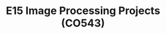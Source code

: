 ---
layout: project_batch
title: E15 Image Processing Projects (CO543)
permalink: /co543/e15
has_children: true
parent: Image Processing Projects (CO543)
batch: e15

default_thumb_image: https://cepdnaclk.github.io/projects.ce.pdn.ac.lk/data/categories/co543/thumbnail.jpg
description: 
---